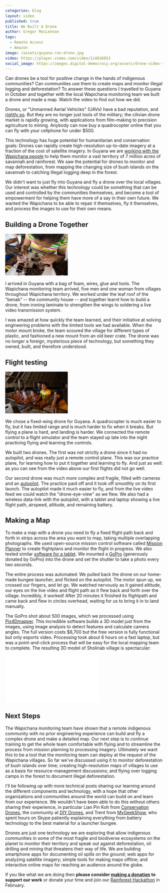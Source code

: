 ```yaml
---
categories: blog
layout: video
published: true
title: We Built A Drone
author: Gregor MacLennan
tags:
  - Remote Access
  - Amazon
image: /assets/guyana-ron-drone.jpg
video: https://player.vimeo.com/video/114816953
social_image: https://images.digital-democracy.org/assets/drone-video-thumb.jpg
---
```

Can drones be a tool for positive change in the hands of indigenous communities? Can communities use them to create maps and monitor illegal logging and deforestation? To answer these questions I travelled to Guyana in October and together with the local Wapichana monitoring team we built a drone and made a map. <a class="play-link">Watch the video</a> to find out how we did.

Drones, or "Unmanned Aerial Vehicles" (UAVs) have a bad reputation, and [rightly so](http://drones.pitchinteractive.com/). But they are no longer just tools of the military; the cilivian drone market is rapidly growing, with applications from film-making to precision agriculture to mining. Anybody can now buy a quadrocopter online that you can fly with your cellphone for under $500.

This technology has huge potential for humanitarian and conservation goals: Drones can rapidly create high-resolution up-to-date imagery at a fraction of the cost of satellite imagery. In Guyana we are [working with the Wapichana people](/ourwork/guyana) to help them monitor a vast territory of 7 million acres of savannah and rainforest. We saw the potential for drones to monitor and map deforestation, from mapping the changing size of bush islands on the savannah to catching illegal logging deep in the forest.

We didn't want to just fly into Guyana and fly a drone over the local villages. Our interest was whether this technology could be something that can be used and controlled by the communities themselves, and become a tool of empowerment for helping them have more of a say in their own future. We wanted the Wapichana to be able to repair it themselves, fly it themselves, and process the images to use for their own means.

## Building a Drone Together

![Tessa soldering a drone](/assets/guyana-tessa-soldering.jpg)

I arrived in Guyana with a bag of foam, wires, glue and tools. The Wapichana monitoring team arrived, five men and one woman from villages throughout Wapichana territory. We worked under the leaf roof of the "benab" -- the community house -- and together learnt how to build a drone, from ironing laminate to strengthen the wings to soldering a live video transmission system.

I was amazed at how quickly the team learned, and their initiative at solving engineering problems with the limited tools we had available. When the motor mount broke, the team scoured the village for different types of plastic, and fashioned a new mount from an old beer crate. The drone was no longer a foreign, mysterious piece of technology, but something they owned, built, and therefore understood.

## Flight testing

![Flight simulator training](/assets/guyana-flight-simulator.jpg)

We chose a fixed-wing drone for Guyana. A quadrocopter is much easier to fly, but it has limited range and is much harder to fix when it breaks. But flying a plane is hard, and landing is harder. We connected the remote control to a flight simulator and the team stayed up late into the night practicing flying and learning the controls.

We built two drones. The first was not strictly a drone since it had no autopilot, and was really just a remote control plane. This was our practice plane, for learning how to put it together and learning to fly. And just as well: as you can see from the <a class="play-link">video above</a> our first flights did not go well.

Our second drone was much more complex and fragile, filled with cameras and an [autopilot](http://3drobotics.com/pixhawk/). The practice paid off and it took off smoothly on its first launch. The autopilot made it much easier to fly, and from the live video feed we could watch the "drone-eye-view" as we flew. We also had a wireless data-link with the autopilot, with a tablet and laptop showing a live flight path, airspeed, altitude, and remaining battery.

## Making a Map

To make a map with a drone you need to fly a fixed flight path back and forth in strips across the area you want to map, taking multiple overlapping photographs. We used open-source mission control software called [Mission Planner](http://planner.ardupilot.com/) to create flightplans and monitor the flight in progress. We also tested similar [software for a tablet](https://github.com/DroidPlanner/droidplanner). We mounted a [GoPro](http://gopro.com/) (generously donated by GoPro) into the drone and set the shutter to take a photo every two seconds.

The entire process was automated: We pulled back the drone on our home-made bungee launcher, and flicked on the autopilot. The motor spun up, we crossed our fingers, and let go. We watched nervously as it gained altitude, our eyes on the live video and flight path as it flew back and forth over the village. Incredibly, it worked! After 20 minutes it finished its flightpath and came back and flew in circles overhead, waiting for us to bring it in to land manually.

The GoPro shot about 500 images, which we processed using [Pix4Dmapper](http://pix4d.com/products/). This incredible software builds a 3D model just from the images, using image analysis to detect features and calculate camera angles. The full version costs $8,700 but the free version is fully functional but only exports video. Processing took about 6 hours on a fast laptop, but was a point-and-click process that will be easy for the local mapping team to complete. The resulting 3D model of Sholinab village is spectacular:

<div class="embed-container"><iframe src="//player.vimeo.com/video/109484074" frameborder="0" webkitallowfullscreen mozallowfullscreen allowfullscreen></iframe></div>

## Next Steps

The Wapichana monitoring team have shown that a remote indigenous community with no prior engineering experience can build and fly a complex drone and make a detailed map. Our next step is to continue training to get the whole team comfortable with flying and to streamline the process from mission planning to processing imagery. Ultimately we want this to be a tool that the monitoring team can deploy at the request of the Wapichana villages. So far we've discussed using it to monitor deforestation of bush islands over time; creating high-resolution maps of villages to use as a basis for resource-management discussions; and flying over logging camps in the forest to document illegal deforestation.

I'll be following up with more technical posts sharing our learning around the different components and technology, with a hope that other organizations and communities around the world can build on and learn from our experience. We wouldn't have been able to do this without others sharing their experience, in particular Lian Pin Koh from [Conservation Drones](http://conservationdrones.org/), the community at [DIY Drones](http://diydrones.com/), and Trent from [MyGeekShow](http://www.mygeekshow.com/), who spent hours on Skype patiently explaining everything from battery technology to the best material for a launcher bungee.

Drones are just one technology we are exploring that allow indigenous communities in some of the most fragile and biodiverse ecosystems on the planet to monitor their territory and speak out against deforestation, oil drilling and mining that threatens their way of life. We are building smartphone apps for documenting oil spills on the ground; web apps for analyzing satellite imagery; simple tools for making maps offline; and interactive online maps for reaching an audience around the globe.

If you like what we are doing then **please consider [making a donation](/donate/) to support our work** or donate your time and join our [Rainforest Hackathon](http://www.hacktherainforest.org/) in February.
